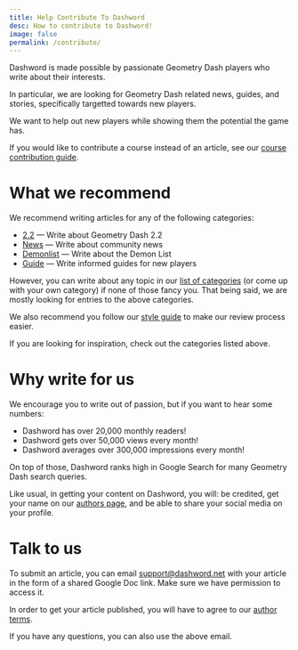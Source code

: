 ```yaml
---
title: Help Contribute To Dashword
desc: How to contribute to Dashword!
image: false
permalink: /contribute/
---
```


Dashword is made possible by passionate Geometry Dash players who write about their interests.

In particular, we are looking for Geometry Dash related news, guides, and stories, specifically targetted towards new players.

We want to help out new players while showing them the potential the game has.

If you would like to contribute a course instead of an article, see our [course contribution guide](/contribute-courses/).

# What we recommend

We recommend writing articles for any of the following categories:

- [2.2](/categories/2.2/) — Write about Geometry Dash 2.2
- [News](/categories/news/) — Write about community news
- [Demonlist](/categories/demonlist/) — Write about the Demon List
- [Guide](/categories/guide/) — Write informed guides for new players

However, you can write about any topic in our [list of categories](/categories/) (or come up with your own category) if none of those fancy you. That being said, we are mostly looking for entries to the above categories.

We also recommend you follow our [style guide](/style-guide/) to make our review process easier.

If you are looking for inspiration, check out the categories listed above.

# Why write for us

We encourage you to write out of passion, but if you want to hear some numbers:

- Dashword has over 20,000 monthly readers!
- Dashword gets over 50,000 views every month!
- Dashword averages over 300,000 impressions every month!

On top of those, Dashword ranks high in Google Search for many Geometry Dash search queries.

Like usual, in getting your content on Dashword, you will: be credited, get your name on our [authors page](/authors/), and be able to share your social media on your profile.

<!-- **Consistant and trusted authors will also get access to our staff login where they can get their articles published quicker!** -->

# Talk to us

To submit an article, you can email [support@dashword.net](mailto:support@dashword.net) with your article in the form of a shared Google Doc link. Make sure we have permission to access it.

In order to get your article published, you will have to agree to our [author terms](/author-terms/).

If you have any questions, you can also use the above email.

<!-- Have you ever wanted to share your Geometry Dash knowledge? Have you ever wanted a place where you can write about all things Geometry Dash? Well, Dashword is looking for more authors!

Dashword is looking for Geometry Dash related news, guides, and stories, specifically targetted towards new players.

Geometry Dash is an open source, community-led project. This means anyone can submit content.

# Write For Dashword

We are specifically looking for writers who can write semi-consistantly (at least once a month, preferably more). That being said, we are also accepting one-time contributions!

Writing for Dashword comes with zero obligations! If you don't want to write, you don't have to, even if you are one of our consistant writers.

**We are currently looking for writers for the following categories:**

- [2.2](/categories/2.2/) — Write about Geometry Dash 2.2
- [News](/categories/news/) — Write about community news
- [Demonlist](/categories/demonlist/) — Write about the Demon List

**Here are some example articles to give you an idea of what we're looking for:**

1. [Geometry Dash Vaults & Secets: How To Unlock Every Secret Area (2022)](/posts/geometry-dash-all-vaults-and-secrets-2022/)
2. [Geometry Dash 2.2 Release Date: When Is 2.2 Coming Out?](/posts/geometry-dash-2-2-release-date/)
3. [Easiest Geometry Dash User Coins: Easy Levels To Get User Coins (2022)](/posts/geometry-dash-how-to-get-user-coins-easy/)
4. [Geometry Dash 2.2 Editor Unlocked: How To Get The 2.2 Level Editor (2022)](/posts/geometry-dash-2-2-editor-unlocked-how-to-get-the-2-2-level-editor-2022/)

**But why write for Dashword?**

- Dashword has over 10,000 monthly readers!
- Dashword gets over 20,000 views every month!
- Dashword averages over 200,000 impressions every month!
- Dashword ranks high in Google Search results for terms like "Geometry Dash" and "Geometry Dash 2.2" and is increasing every month!

# Submit Content

Before you go ahead and write an article, we highly recommend to consult with us first. We can let you know if we like your idea or if you should improve it.

That being said, you are also free to submit finished articles!

To submit an idea, article draft, or something you'd consider finished, you can do one of two things:

1. Join our [Discord server](https://discord.gg/SqZuGCpHMm) and let us know of your idea, draft, or article, in the #article-writing channel.
2. Email [support@dashword.net](mailto:support@dashword.net) with your idea, draft, or article, preferably in the form of a Google Doc link.

If you have any questions, you can also use the above two sources!

---

We would love to work with you, so please, if you want to figure out where to start, join our Discord server or email us! One of us will be happy to work with you, even if just for a one-time contribution.

<!-- There are many ways you can help contribute to Dashword! Choose what works best for you.

Here are the available ways you can contribute.

- [Writer (write articles)](#writer-(write-articles))
- [Developer (help code the website)](#developer-(help-code-the-website))

# Writer (write articles)

Dashword is looking for Geometry Dash related news, guides, and stories, specifically targetted towards new players. Most experienced players don't need a website to tell them [how to unlock The Vault](/posts/geometry-dash-all-vaults-and-secrets-2022/), or [how to beat the Chaos Gauntlet](/posts/geometry-dash-how-to-beat-chaos-gauntlet-easy/).

But new players do, and that's where Dashword comes in.

You can [apply to be a writer using this form](https://forms.gle/GE4NmbumkzNQxntu7). Here are some example articles to give you an idea of what we're looking for:

1. [Geometry Dash Vaults & Secets: How To Unlock Every Secret Area (2022)](/posts/geometry-dash-all-vaults-and-secrets-2022/)
2. [New Geometry Dash 2.2 Sneak Peek: "Explorers" Analysis](/posts/geometry-dash-new-sneak-peek-analysis/)
3. [Easiest Geometry Dash User Coins: Easy Levels To Get User Coins (2022)](/posts/geometry-dash-how-to-get-user-coins-easy/)
4. [How To Get The 2.2 Editor In Geometry Dash](/posts/how-to-get-the-2-2-editor/)

But why write for Dashword?

- Dashword has over 2500 monthly users.
- Dashword gets thousands of clicks every month.
- Dashword gets tens of thousands of impressions every month.
- Dashword ranks high in Google Search results for terms like "Geometry Dash" and "Geometry Dash 2.2" and is increasing every month!

# Developer (help code the website)

Dashword.net is a [Node.js](https://nodejs.org/en/) application. If you are familiar with JavaScript, then you'll likely understand the codebase behind the website.

[Dashword is 100% open source](https://github.com/MoldyMacaroniX/dashword.net)! That link leads to the project's GitHub repository, where you can help out. How the website works is documented there, so I recommend reading the README if you want to contribute to the codebase. The project documentation is in the `docs/` folder. -->
